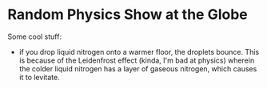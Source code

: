 # Random Physics Show at the Globe



Some cool stuff:
- if you drop liquid nitrogen onto a warmer floor, the droplets bounce. This is because of the Leidenfrost effect (kinda, I'm bad at physics) wherein the colder liquid nitrogen has a layer of gaseous nitrogen, which causes it to levitate.